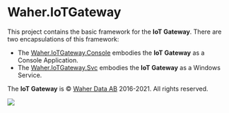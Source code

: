 # Waher.IoTGateway

This project contains the basic framework for the **IoT Gateway**. There are two encapsulations of this framework:

* The [Waher.IoTGateway.Console](../Waher.IoTGateway.Console) embodies the **IoT Gateway** as a Console Application.
* The [Waher.IoTGateway.Svc](../Waher.IoTGateway.Svc) embodies the **IoT Gateway** as a Windows Service.

The **IoT Gateway** is &copy; [Waher Data AB](http://waher.se/) 2016-2021. All rights reserved.
 
[![](../Images/logo-WaherDataAB-300x58.png)](http://waher.se/)
